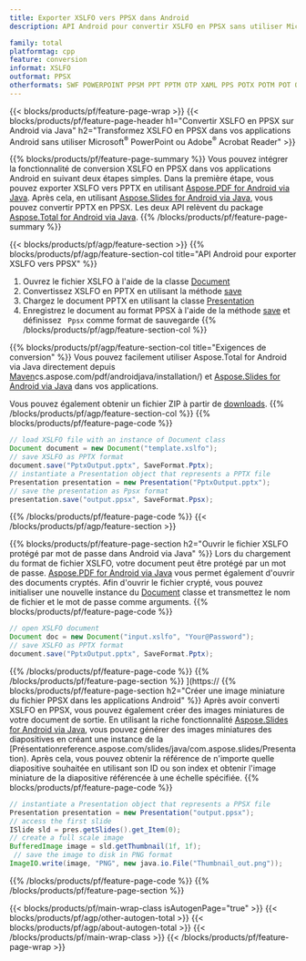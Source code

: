 ```yaml
---
title: Exporter XSLFO vers PPSX dans Android
description: API Android pour convertir XSLFO en PPSX sans utiliser Microsoft Word

family: total
platformtag: cpp
feature: conversion
informat: XSLFO
outformat: PPSX
otherformats: SWF POWERPOINT PPSM PPT PPTM OTP XAML PPS POTX POTM POT ODP
---
```

{{< blocks/products/pf/feature-page-wrap >}}
{{< blocks/products/pf/feature-page-header h1="Convertir XSLFO en PPSX sur Android via Java" h2="Transformez XSLFO en PPSX dans vos applications Android sans utiliser Microsoft<sup>&reg;</sup> PowerPoint ou Adobe<sup>&reg;</sup> Acrobat Reader" >}}

{{% blocks/products/pf/feature-page-summary %}}
Vous pouvez intégrer la fonctionnalité de conversion XSLFO en PPSX dans vos applications Android en suivant deux étapes simples. Dans la première étape, vous pouvez exporter XSLFO vers PPTX en utilisant [Aspose.PDF for Android via Java](https://products.aspose.com/pdf/android-java/). Après cela, en utilisant [Aspose.Slides for Android via Java](https://products.aspose.com/slides/android-java/), vous pouvez convertir PPTX en PPSX. Les deux API relèvent du package [Aspose.Total for Android via Java](https://products.aspose.com/total/android-java/). 
{{% /blocks/products/pf/feature-page-summary  %}}

{{< blocks/products/pf/agp/feature-section >}}
{{% blocks/products/pf/agp/feature-section-col title="API Android pour exporter XSLFO vers PPSX" %}}
1. Ouvrez le fichier XSLFO à l'aide de la classe [Document](https://reference.aspose.com/pdf/java/com.aspose.pdf/Document)
2. Convertissez XSLFO en PPTX en utilisant la méthode [save](https://reference.aspose.com/pdf/java/com.aspose.pdf/Document#save-java.lang.String-int-)
3. Chargez le document PPTX en utilisant la classe [Presentation](https://reference.aspose.com/slides/java/com.aspose.slides/Presentation)
4. Enregistrez le document au format PPSX à l'aide de la méthode [save](https://reference.aspose.com/slides/java/com.aspose.slides/Presentation#save-java.lang.String-int-) et définissez ` Ppsx` comme format de sauvegarde
{{% /blocks/products/pf/agp/feature-section-col %}}

{{% blocks/products/pf/agp/feature-section-col title="Exigences de conversion" %}}
Vous pouvez facilement utiliser Aspose.Total for Android via Java directement depuis [Maven](https://releases.aspose.com/total/java/)cs.aspose.com/pdf/androidjava/installation/) et [Aspose.Slides for Android via Java](https://docs.aspose.com/slides/androidjava/install-aspose-slides-for-android-via-java/) dans vos applications.

Vous pouvez également obtenir un fichier ZIP à partir de [downloads](https://releases.aspose.com/total/androidjava).
{{% /blocks/products/pf/agp/feature-section-col %}}
{{% blocks/products/pf/feature-page-code %}}

```java
// load XSLFO file with an instance of Document class
Document document = new Document("template.xslfo");
// save XSLFO as PPTX format 
document.save("PptxOutput.pptx", SaveFormat.Pptx); 
// instantiate a Presentation object that represents a PPTX file
Presentation presentation = new Presentation("PptxOutput.pptx");
// save the presentation as Ppsx format
presentation.save("output.ppsx", SaveFormat.Ppsx);   
```


{{% /blocks/products/pf/feature-page-code %}}
{{< /blocks/products/pf/agp/feature-section >}}

{{% blocks/products/pf/feature-page-section  h2="Ouvrir le fichier XSLFO protégé par mot de passe dans Android via Java" %}}
Lors du chargement du format de fichier XSLFO, votre document peut être protégé par un mot de passe. [Aspose.PDF for Android via Java](https://products.aspose.com/pdf/android-java/) vous permet également d'ouvrir des documents cryptés. Afin d'ouvrir le fichier crypté, vous pouvez initialiser une nouvelle instance du [Document](https://reference.aspose.com/pdf/java/com.aspose.pdf/Document#Document-java.lang.String-java.lang.String-) classe et transmettez le nom de fichier et le mot de passe comme arguments.
{{% blocks/products/pf/feature-page-code %}}

```java
// open XSLFO document
Document doc = new Document("input.xslfo", "Your@Password");
// save XSLFO as PPTX format 
document.save("PptxOutput.pptx", SaveFormat.Pptx); 

```

{{% /blocks/products/pf/feature-page-code  %}}
{{% /blocks/products/pf/feature-page-section %}}
](https://
{{% blocks/products/pf/feature-page-section  h2="Créer une image miniature du fichier PPSX dans les applications Android" %}}
Après avoir converti XSLFO en PPSX, vous pouvez également créer des images miniatures de votre document de sortie. En utilisant la riche fonctionnalité [Aspose.Slides for Android via Java](https://products.aspose.com/slides/android-java/), vous pouvez générer des images miniatures des diapositives en créant une instance de la [Présentationreference.aspose.com/slides/java/com.aspose.slides/Presentation). Après cela, vous pouvez obtenir la référence de n'importe quelle diapositive souhaitée en utilisant son ID ou son index et obtenir l'image miniature de la diapositive référencée à une échelle spécifiée.
{{% blocks/products/pf/feature-page-code %}}

```java
// instantiate a Presentation object that represents a PPSX file
Presentation presentation = new Presentation("output.ppsx");
// access the first slide
ISlide sld = pres.getSlides().get_Item(0);
// create a full scale image
BufferedImage image = sld.getThumbnail(1f, 1f);
 // save the image to disk in PNG format
ImageIO.write(image, "PNG", new java.io.File("Thumbnail_out.png"));
```

{{% /blocks/products/pf/feature-page-code  %}}
{{% /blocks/products/pf/feature-page-section %}}

{{< blocks/products/pf/main-wrap-class isAutogenPage="true" >}}
{{< blocks/products/pf/agp/other-autogen-total >}}
{{< blocks/products/pf/agp/about-autogen-total >}}
{{< /blocks/products/pf/main-wrap-class >}}
{{< /blocks/products/pf/feature-page-wrap >}}